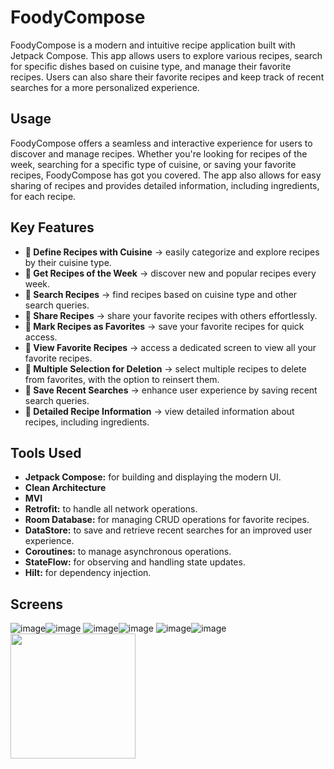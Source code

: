 # FoodyCompose

FoodyCompose is a modern and intuitive recipe application built with Jetpack Compose. This app allows users to explore various recipes, search for specific dishes based on cuisine type, and manage their favorite recipes. Users can also share their favorite recipes and keep track of recent searches for a more personalized experience.

## Usage

FoodyCompose offers a seamless and interactive experience for users to discover and manage recipes. Whether you're looking for recipes of the week, searching for a specific type of cuisine, or saving your favorite recipes, FoodyCompose has got you covered. The app also allows for easy sharing of recipes and provides detailed information, including ingredients, for each recipe.

## Key Features

 - **🔹 Define Recipes with Cuisine** &rarr; easily categorize and explore recipes by their cuisine type.
 - **🔹 Get Recipes of the Week** &rarr; discover new and popular recipes every week.
 - **🔹 Search Recipes** &rarr; find recipes based on cuisine type and other search queries.
 - **🔹 Share Recipes** &rarr; share your favorite recipes with others effortlessly.
 - **🔹 Mark Recipes as Favorites** &rarr; save your favorite recipes for quick access.
 - **🔹 View Favorite Recipes** &rarr; access a dedicated screen to view all your favorite recipes.
 - **🔹 Multiple Selection for Deletion** &rarr; select multiple recipes to delete from favorites, with the option to reinsert them.
 - **🔹 Save Recent Searches** &rarr; enhance user experience by saving recent search queries.
 - **🔹 Detailed Recipe Information** &rarr; view detailed information about recipes, including ingredients.

## Tools Used

- **Jetpack Compose:** for building and displaying the modern UI.
- **Clean Architecture**
- **MVI**
- **Retrofit:** to handle all network operations.
- **Room Database:** for managing CRUD operations for favorite recipes.
- **DataStore:** to save and retrieve recent searches for an improved user experience.
- **Coroutines:** to manage asynchronous operations.
- **StateFlow:** for observing and handling state updates.
- **Hilt:** for dependency injection.

## Screens
![image](https://github.com/user-attachments/assets/ac2181cd-4c92-49d1-9330-34b045cee23e)![image](https://github.com/user-attachments/assets/9d3f8ad7-4008-4c7f-87dd-9cc6d6668974)
![image](https://github.com/user-attachments/assets/d33cd82c-e268-4b5b-a830-46a51230550e)![image](https://github.com/user-attachments/assets/33273323-5295-4e92-a244-7fcc9c37cd2c)
![image](https://github.com/user-attachments/assets/e3da2dd0-9297-4e8e-96f4-0a5e19f7ab67)![image](https://github.com/user-attachments/assets/98fccdeb-2922-4b09-be7b-753458bfdb16)
<img src="https://github.com/user-attachments/assets/b61df277-e28c-4dfe-baf3-1c5a1c13d291" width="200">


